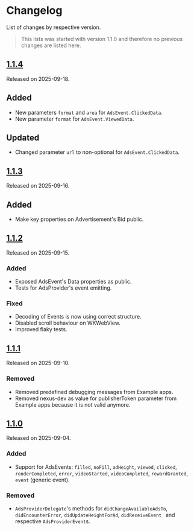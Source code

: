 # Changelog

List of changes by respective version.

> This lists was started with version 1.1.0 and therefore no previous changes are listed here.

## [1.1.4](https://github.com//kontextso/sdk-swift/releases/tag/1.1.4)

Released on 2025-09-18.

## Added
 
- New parameters `format` and `area` for `AdsEvent.ClickedData`.
- New parameter `format` for `AdsEvent.ViewedData`.

## Updated

- Changed parameter `url` to non-optional for `AdsEvent.ClickedData`.


## [1.1.3](https://github.com//kontextso/sdk-swift/releases/tag/1.1.3)

Released on 2025-09-16.

## Added

- Make key properties on Advertisement's Bid public.

## [1.1.2](https://github.com//kontextso/sdk-swift/releases/tag/1.1.2)

Released on 2025-09-15.

### Added

- Exposed AdsEvent's Data properties as public.
- Tests for AdsProvider's event emitting.

### Fixed

- Decoding of Events is now using correct structure.
- Disabled scroll behaviour on WKWebView.
- Improved flaky tests.

## [1.1.1](https://github.com//kontextso/sdk-swift/releases/tag/1.1.1)

Released on 2025-09-10.

### Removed

- Removed predefined debugging messages from Example apps.
- Removed nexus-dev as value for publisherToken parameter from Example apps because it is not valid anymore.

## [1.1.0](https://github.com//kontextso/sdk-swift/releases/tag/1.1.0)

Released on 2025-09-04.

### Added

- Support for AdsEvents: `filled`, `noFill`, `adHeight`, `viewed`, `clicked`, `renderCompleted`, `error`, `videoStarted`, `videoCompleted`, `rewardGranted`, `event` (generic event).

### Removed

- `AdsProviderDelegate`'s methods for `didChangeAvailableAdsTo`, `didEncounterError`, `didUpdateHeightForAd`, `didReceiveEvent ` and respective `AdsProviderEvent`s.

